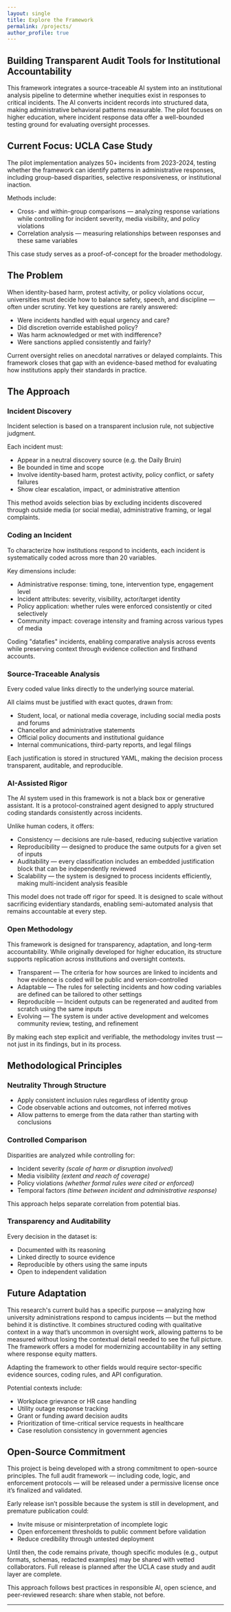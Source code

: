 ```yaml
---
layout: single
title: Explore the Framework
permalink: /projects/
author_profile: true
---
```


## Building Transparent Audit Tools for Institutional Accountability

This framework integrates a source-traceable AI system into an institutional analysis pipeline to determine whether inequities exist in responses to critical incidents. The AI converts incident records into structured data, making administrative behavioral patterns measurable. The pilot focuses on higher education, where incident response data offer a well-bounded testing ground for evaluating oversight processes.

## Current Focus: UCLA Case Study

The pilot implementation analyzes 50+ incidents from 2023-2024, testing whether the framework can identify patterns in administrative responses, including group-based disparities, selective responsiveness, or institutional inaction. 

Methods include:

- Cross- and within-group comparisons — analyzing response variations while controlling for incident severity, media visibility, and policy violations
- Correlation analysis — measuring relationships between responses and these same variables

This case study serves as a proof-of-concept for the broader methodology.

## The Problem

When identity-based harm, protest activity, or policy violations occur, universities must decide how to balance safety, speech, and discipline — often under scrutiny. Yet key questions are rarely answered:

- Were incidents handled with equal urgency and care?
- Did discretion override established policy?
- Was harm acknowledged or met with indifference?  
- Were sanctions applied consistently and fairly?

Current oversight relies on anecdotal narratives or delayed complaints. This framework closes that gap with an evidence-based method for evaluating how institutions apply their standards in practice.

## The Approach

### Incident Discovery

Incident selection is based on a transparent inclusion rule, not subjective judgment.

Each incident must:

- Appear in a neutral discovery source (e.g. the Daily Bruin)
- Be bounded in time and scope
- Involve identity-based harm, protest activity, policy conflict, or safety failures
- Show clear escalation, impact, or administrative attention

This method avoids selection bias by excluding incidents discovered through outside media (or social media), administrative framing, or legal complaints.

### Coding an Incident

To characterize how institutions respond to incidents, each incident is systematically coded across more than 20 variables.

Key dimensions include:

- Administrative response: timing, tone, intervention type, engagement level
- Incident attributes: severity, visibility, actor/target identity
- Policy application: whether rules were enforced consistently or cited selectively
- Community impact: coverage intensity and framing across various types of media

Coding "datafies" incidents, enabling comparative analysis across events while preserving context through evidence collection and firsthand accounts.

### Source-Traceable Analysis

Every coded value links directly to the underlying source material.

All claims must be justified with exact quotes, drawn from:

- Student, local, or national media coverage, including social media posts and forums  
- Chancellor and administrative statements  
- Official policy documents and institutional guidance  
- Internal communications, third-party reports, and legal filings

Each justification is stored in structured YAML, making the decision process transparent, auditable, and reproducible.

### AI-Assisted Rigor

The AI system used in this framework is not a black box or generative assistant. It is a protocol-constrained agent designed to apply structured coding standards consistently across incidents.

Unlike human coders, it offers:

- Consistency — decisions are rule-based, reducing subjective variation
- Reproducibility — designed to produce the same outputs for a given set of inputs
- Auditability — every classification includes an embedded justification block that can be independently reviewed
- Scalability — the system is designed to process incidents efficiently, making multi-incident analysis feasible 

This model does not trade off rigor for speed. It is designed to scale without sacrificing evidentiary standards, enabling semi-automated analysis that remains accountable at every step.

### Open Methodology

This framework is designed for transparency, adaptation, and long-term accountability. While originally developed for higher education, its structure supports replication across institutions and oversight contexts.

- Transparent — The criteria for how sources are linked to incidents and how evidence is coded will be public and version-controlled
- Adaptable — The rules for selecting incidents and how coding variables are defined can be tailored to other settings
- Reproducible — Incident outputs can be regenerated and audited from scratch using the same inputs
- Evolving — The system is under active development and welcomes community review, testing, and refinement

By making each step explicit and verifiable, the methodology invites trust — not just in its findings, but in its process.


## Methodological Principles

### Neutrality Through Structure

- Apply consistent inclusion rules regardless of identity group
- Code observable actions and outcomes, not inferred motives
- Allow patterns to emerge from the data rather than starting with conclusions

### Controlled Comparison

Disparities are analyzed while controlling for:

- Incident severity *(scale of harm or disruption involved)*
- Media visibility *(extent and reach of coverage)*
- Policy violations *(whether formal rules were cited or enforced)*
- Temporal factors *(time between incident and administrative response)*

This approach helps separate correlation from potential bias.

### Transparency and Auditability

Every decision in the dataset is:

- Documented with its reasoning
- Linked directly to source evidence
- Reproducible by others using the same inputs
- Open to independent validation

## Future Adaptation

This research's current build has a specific purpose — analyzing how university administrations respond to campus incidents — but the method behind it is distinctive. It combines structured coding with qualitative context in a way that’s uncommon in oversight work, allowing patterns to be measured without losing the contextual detail needed to see the full picture. The framework offers a model for modernizing accountability in any setting where response equity matters. 

Adapting the framework to other fields would require sector-specific evidence sources, coding rules, and API configuration.

Potential contexts include:

- Workplace grievance or HR case handling
- Utility outage response tracking
- Grant or funding award decision audits
- Prioritization of time-critical service requests in healthcare 
- Case resolution consistency in government agencies

## Open-Source Commitment

This project is being developed with a strong commitment to open-source principles. The full audit framework — including code, logic, and enforcement protocols — will be released under a permissive license once it’s finalized and validated.

Early release isn’t possible because the system is still in development, and premature publication could:

- Invite misuse or misinterpretation of incomplete logic
- Open enforcement thresholds to public comment before validation
- Reduce credibility through untested deployment

Until then, the code remains private, though specific modules (e.g., output formats, schemas, redacted examples) may be shared with vetted collaborators. Full release is planned after the UCLA case study and audit layer are complete.

This approach follows best practices in responsible AI, open science, and peer-reviewed research: share when stable, not before.

---


<!-- 


## [HERO SECTION - usually styled differently]

### Explore the Framework

A deeper technical dive

[Cards/buttons that link OUT to sub-pages]

[View Sample] → links to /research/sample-analysis

[Read Docs] → links to /research/methodology  

[Get Code] → links to GitHub


---

- [Documentation](/projects/documentation/)

- [Project Proposal](/projects/project_proposal)

This is a comment and won't be displayed 

- [Codebook](/projects/codebook/)

- [Incident Coding Protocols](/projects/incident_coding_protocol/)

- [Codebook with Incident Coding Protocols](/projects/codebook_with_coding_protocol/)

- [Codebook with Incident Coding Protocols V2](/projects/codebook_w_coding_proto_v2/)

- [Incident Response Index](/projects/incident_index/)



<footer class="site-footer">
  <p><strong>This is a test footer override.</strong></p>
</footer>

-->




